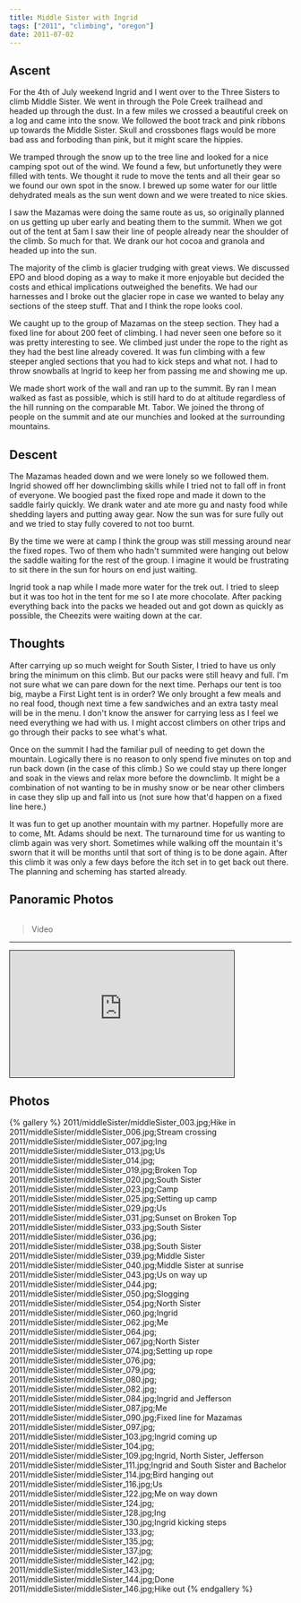 ```yaml
---
title: Middle Sister with Ingrid
tags: ["2011", "climbing", "oregon"]
date: 2011-07-02
---
```

Ascent
------

For the 4th of July weekend Ingrid and I went over to the Three Sisters to climb Middle Sister.  We went in through the Pole Creek trailhead and headed up through the dust.  In a few miles we crossed a beautiful creek on a log and came into the snow.  We followed the boot track and pink ribbons up towards the Middle Sister.  Skull and crossbones flags would be more bad ass and forboding than pink, but it might scare the hippies.

We tramped through the snow up to the tree line and looked for a nice camping spot out of the wind.  We found a few, but unfortunetly they were filled with tents.  We thought it rude to move the tents and all their gear so we found our own spot in the snow.  I brewed up some water for our little dehydrated meals as the sun went down and we were treated to nice skies.

I saw the Mazamas were doing the same route as us, so originally planned on us getting up uber early and beating them to the summit.  When we got out of the tent at 5am I saw their line of people already near the shoulder of the climb.  So much for that.  We drank our hot cocoa and granola and headed up into the sun.

The majority of the climb is glacier trudging with great views.  We discussed EPO and blood doping as a way to make it more enjoyable but decided the costs and ethical implications outweighed the benefits.  We had our harnesses and I broke out the glacier rope in case we wanted to belay any sections of the steep stuff.  That and I think the rope looks cool.

We caught up to the group of Mazamas on the steep section.  They had a fixed line for about 200 feet of climbing.  I had never seen one before so it was pretty interesting to see.  We climbed just under the rope to the right as they had the best line already covered.  It was fun climbing with a few steeper angled sections that you had to kick steps and what not.  I had to throw snowballs at Ingrid to keep her from passing me and showing me up.

We made short work of the wall and ran up to the summit.  By ran I mean walked as fast as possible, which is still hard to do at altitude regardless of the hill running on the comparable Mt. Tabor.  We joined the throng of people on the summit and ate our munchies and looked at the surrounding mountains.  

Descent
------

The Mazamas headed down and we were lonely so we followed them.  Ingrid showed off her downclimbing skills while I tried not to fall off in front of everyone. We boogied past the fixed rope and made it down to the saddle fairly quickly.  We drank water and ate more gu and nasty food while shedding layers and putting away gear.  Now the sun was for sure fully out and we tried to stay fully covered to not too burnt.

By the time we were at camp I think the group was still messing around near the fixed ropes.  Two of them who hadn't summited were hanging out below the saddle waiting for the rest of the group.  I imagine it would be frustrating to sit there in the sun for hours on end just waiting.

Ingrid took a nap while I made more water for the trek out.  I tried to sleep but it was too hot in the tent for me so I ate more chocolate.  After packing everything back into the packs we headed out and got down as quickly as possible, the Cheezits were waiting down at the car.

Thoughts
------

After carrying up so much weight for South Sister, I tried to have us only bring the minimum on this climb.  But our packs were still heavy and full.  I'm not sure what we can pare down for the next time.  Perhaps our tent is too big, maybe a First Light tent is in order?  We only brought a few meals and no real food, though next time a few sandwiches and an extra tasty meal will be in the menu.  I don't know the answer for carrying less as I feel we need everything we had with us.  I might accost climbers on other trips and go through their packs to see what's what.

Once on the summit I had the familiar pull of needing to get down the mountain.  Logically there is no reason to only spend five minutes on top and run back down (in the case of this climb.)  So we could stay up there longer and soak in the views and relax more before the downclimb.  It might be a combination of not wanting to be in mushy snow or be near other climbers in case they slip up and fall into us (not sure how that'd happen on a fixed line here.)  

It was fun to get up another mountain with my partner.  Hopefully more are to come, Mt. Adams should be next.  The turnaround time for us wanting to climb again was very short.  Sometimes while walking off the mountain it's sworn that it will be months until that sort of thing is to be done again.  After this climb it was only a few days before the itch set in to get back out there.  The planning and scheming has started already.

Panoramic Photos
------

<a href="http://willprogramforfood.com/photos/broken-top-and-south-sister"><img src="http://willprogramforfood.com/photos/pics/panoramic/2011/middleSister/thumb/middleSisterPano.jpg" class="photo" alt=""></a>

>Video
------

<iframe style="border: 1px solid black; padding: 1px;"   src="http://player.vimeo.com/video/26046057?title=0&amp;byline=0&amp;portrait=0&amp;autoplay=0" width="398" height="224" frameborder="0"></iframe>

Photos
------

{% gallery %} 
2011/middleSister/middleSister_003.jpg;Hike in
2011/middleSister/middleSister_006.jpg;Stream crossing
2011/middleSister/middleSister_007.jpg;Ing
2011/middleSister/middleSister_013.jpg;Us
2011/middleSister/middleSister_014.jpg;
2011/middleSister/middleSister_019.jpg;Broken Top
2011/middleSister/middleSister_020.jpg;South Sister
2011/middleSister/middleSister_023.jpg;Camp
2011/middleSister/middleSister_025.jpg;Setting up camp
2011/middleSister/middleSister_029.jpg;Us
2011/middleSister/middleSister_031.jpg;Sunset on Broken Top
2011/middleSister/middleSister_033.jpg;South Sister
2011/middleSister/middleSister_036.jpg;
2011/middleSister/middleSister_038.jpg;South Sister
2011/middleSister/middleSister_039.jpg;Middle Sister
2011/middleSister/middleSister_040.jpg;Middle Sister at sunrise
2011/middleSister/middleSister_043.jpg;Us on way up
2011/middleSister/middleSister_044.jpg;
2011/middleSister/middleSister_050.jpg;Slogging
2011/middleSister/middleSister_054.jpg;North Sister
2011/middleSister/middleSister_060.jpg;Ingrid
2011/middleSister/middleSister_062.jpg;Me
2011/middleSister/middleSister_064.jpg;
2011/middleSister/middleSister_067.jpg;North Sister
2011/middleSister/middleSister_074.jpg;Setting up rope
2011/middleSister/middleSister_076.jpg;
2011/middleSister/middleSister_079.jpg;
2011/middleSister/middleSister_080.jpg;
2011/middleSister/middleSister_082.jpg;
2011/middleSister/middleSister_084.jpg;Ingrid and Jefferson
2011/middleSister/middleSister_087.jpg;Me
2011/middleSister/middleSister_090.jpg;Fixed line for Mazamas
2011/middleSister/middleSister_097.jpg;
2011/middleSister/middleSister_103.jpg;Ingrid coming up
2011/middleSister/middleSister_104.jpg;
2011/middleSister/middleSister_109.jpg;Ingrid, North Sister, Jefferson
2011/middleSister/middleSister_111.jpg;Ingrid and South Sister and Bachelor
2011/middleSister/middleSister_114.jpg;Bird hanging out
2011/middleSister/middleSister_116.jpg;Us
2011/middleSister/middleSister_122.jpg;Me on way down
2011/middleSister/middleSister_124.jpg;
2011/middleSister/middleSister_128.jpg;Ing
2011/middleSister/middleSister_130.jpg;Ingrid kicking steps
2011/middleSister/middleSister_133.jpg;
2011/middleSister/middleSister_135.jpg;
2011/middleSister/middleSister_137.jpg;
2011/middleSister/middleSister_142.jpg;
2011/middleSister/middleSister_143.jpg;
2011/middleSister/middleSister_144.jpg;Done
2011/middleSister/middleSister_146.jpg;Hike out
{% endgallery %}

